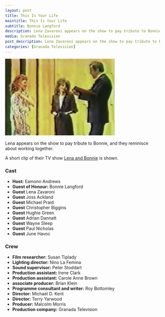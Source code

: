 ```yaml
---
layout: post
title: This Is Your Life
maintitle: This Is Your Life
subtitle: Bonnie Langford
description: Lena Zavaroni appears on the show to pay tribute to Bonnie Langford, and they reminisce about working together. A short clip of their TV show &quot;Lena and Bonnie&quot; is shown.
media: Granada Television
post_description: Lena Zavaroni appears on the show to pay tribute to Bonnie Langford, and they reminisce about working together. A short clip of their TV show &quot;Lena and Bonnie&quot; is shown.
categories: [Granada Television]
---
```


![](/assets/images/ITV/TIYL-BL.png)

Lena appears on the show to pay tribute to Bonnie, and they reminisce about working together.

A short clip of their TV show [Lena and Bonnie](/london%20weekend%20television/1978/03/26/lena-and-bonnie.html) is shown.

### Cast
* **Host:** Eamonn Andrews
* **Guest of Honour:** Bonnie Langford
* **Guest** Lena Zavaroni
* **Guest** Joss Ackland
* **Guest** Michael Praid
* **Guest** Christopher Biggins
* **Guest** Hughie Green
* **Guest** Adrian Dannatt
* **Guest** Wayne Sleep
* **Guest** Paul Nicholas
* **Guest** June Havoc

### Crew
* **Film researcher:** Susan Tiplady
* **Lighting director:** Nino La Femina
* **Sound supervisor:** Peter Stoddart
* **Production assistant:** Irene Clark
* **Production assistant:** Carole Anne Brown
* **associate producer:** Brian Klein
* **Programme consultant and writer:** Roy Bottomley
* **Director:** Michael D. Kent
* **Director:** Terry Yarwood
* **Producer:** Malcolm Morris
* **Production company:** Granada Television


